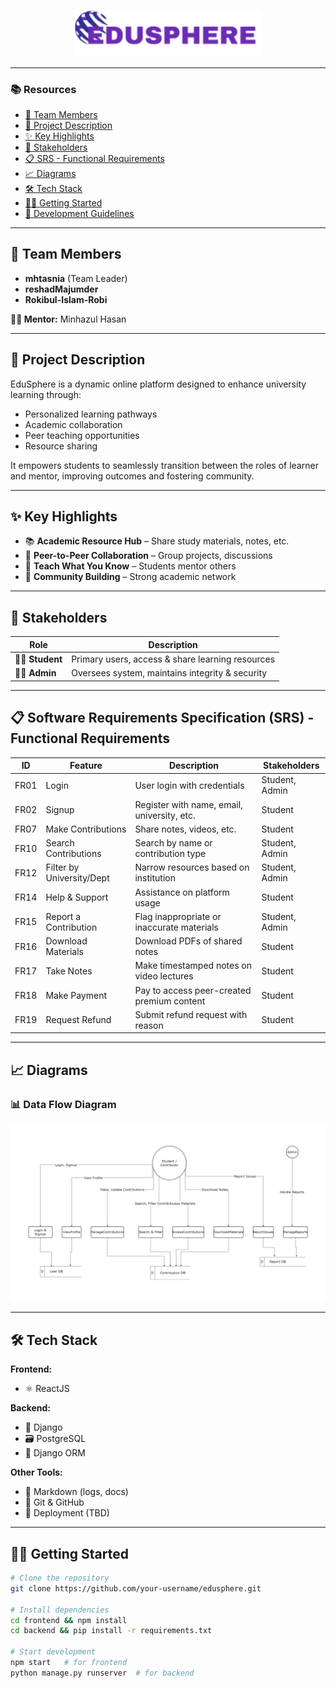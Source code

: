 <p align="center">
  <img src="frontend/public/images/EDusphere.png" alt="EduSphere Banner" width="300"/>
</p>



---

### 📚 Resources
- [👥 Team Members](#team-members)
- [📘 Project Description](#project-description)
- [✨ Key Highlights](#key-highlights)
- [🎯 Stakeholders](#stakeholders)
- [📋 SRS - Functional Requirements](#srs---functional-requirements)
- [📈 Diagrams](#diagrams)
- [🛠 Tech Stack](#tech-stack)
- [🧑‍💻 Getting Started](#getting-started)
- [📏 Development Guidelines](#development-guidelines)


---

 ## 👥 Team Members
- **mhtasnia** (Team Leader)  
- **reshadMajumder**  
- **Rokibul-Islam-Robi**

**👨‍🏫 Mentor:** Minhazul Hasan

---

## 📘 Project Description
EduSphere is a dynamic online platform designed to enhance university learning through:

- Personalized learning pathways  
- Academic collaboration  
- Peer teaching opportunities  
- Resource sharing

It empowers students to seamlessly transition between the roles of learner and mentor, improving outcomes and fostering community.

---

## ✨ Key Highlights
- 📚 **Academic Resource Hub** – Share study materials, notes, etc.  
- 🤝 **Peer-to-Peer Collaboration** – Group projects, discussions  
- 🧠 **Teach What You Know** – Students mentor others  
- 🏫 **Community Building** – Strong academic network

---

## 🎯 Stakeholders
| Role   | Description |
|--------|-------------|
| 👩‍🎓 **Student** | Primary users, access & share learning resources |
| 👨‍💼 **Admin**   | Oversees system, maintains integrity & security |

---

## 📋 Software Requirements Specification (SRS) - Functional Requirements

| ID     | Feature                      | Description                                              | Stakeholders     |
|--------|------------------------------|----------------------------------------------------------|------------------|
| FR01   | Login                        | User login with credentials                              | Student, Admin   |
| FR02   | Signup                       | Register with name, email, university, etc.              | Student          |
| FR07   | Make Contributions           | Share notes, videos, etc.                                | Student          |
| FR10   | Search Contributions         | Search by name or contribution type                      | Student, Admin   |
| FR12   | Filter by University/Dept    | Narrow resources based on institution                    | Student, Admin   |
| FR14   | Help & Support               | Assistance on platform usage                             | Student          |
| FR15   | Report a Contribution        | Flag inappropriate or inaccurate materials               | Student, Admin   |
| FR16   | Download Materials           | Download PDFs of shared notes                            | Student          |
| FR17   | Take Notes                   | Make timestamped notes on video lectures                 | Student          |
| FR18   | Make Payment                 | Pay to access peer-created premium content               | Student          |
| FR19   | Request Refund               | Submit refund request with reason                        | Student          |



---

## 📈 Diagrams

### 📊 Data Flow Diagram
![Data Flow Diagram](frontend/public/images/DataFlowDiagram.png)

---

## 🛠 Tech Stack

**Frontend:**  
- ⚛️ ReactJS  

**Backend:**  
- 🐍 Django  
- 🗃️ PostgreSQL  
- 🔄 Django ORM  

**Other Tools:**  
- 📝 Markdown (logs, docs)  
- 🔀 Git & GitHub  
- 🚀 Deployment (TBD)

---

## 🧑‍💻 Getting Started

```bash
# Clone the repository
git clone https://github.com/your-username/edusphere.git

# Install dependencies
cd frontend && npm install
cd backend && pip install -r requirements.txt

# Start development
npm start   # for frontend
python manage.py runserver  # for backend
